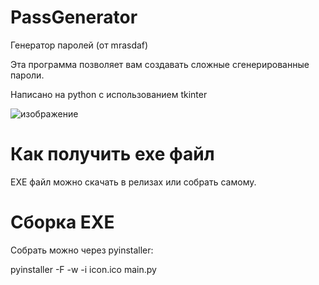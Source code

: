 # PassGenerator
Генератор паролей (от mrasdaf)

Эта программа позволяет вам создавать сложные сгенерированные пароли.

Написано на python с использованием tkinter

![изображение](https://user-images.githubusercontent.com/104437646/165305106-f3b401e7-9150-4027-914e-282743311a96.png)

# Как получить exe файл

EXE файл можно скачать в релизах или собрать самому.

# Сборка EXE

Собрать можно через pyinstaller:

pyinstaller -F -w -i icon.ico main.py
